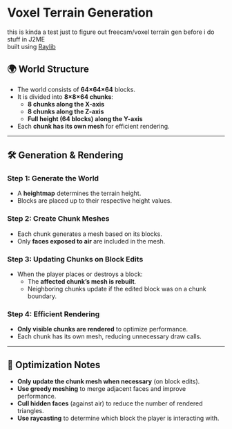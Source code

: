 # Voxel Terrain Generation

this is kinda a test just to figure out freecam/voxel terrain gen before i do stuff in J2ME  
built using [Raylib](https://www.raylib.com/)


## 🌍 World Structure
- The world consists of **64×64×64** blocks.
- It is divided into **8×8×64 chunks**:
  - **8 chunks along the X-axis**
  - **8 chunks along the Z-axis**
  - **Full height (64 blocks) along the Y-axis**
- Each **chunk has its own mesh** for efficient rendering.

---

## 🛠️ Generation & Rendering
### **Step 1: Generate the World**
- A **heightmap** determines the terrain height.
- Blocks are placed up to their respective height values.

### **Step 2: Create Chunk Meshes**
- Each chunk generates a mesh based on its blocks.
- Only **faces exposed to air** are included in the mesh.

### **Step 3: Updating Chunks on Block Edits**
- When the player places or destroys a block:
  - The **affected chunk’s mesh is rebuilt**.
  - Neighboring chunks update if the edited block was on a chunk boundary.

### **Step 4: Efficient Rendering**
- **Only visible chunks are rendered** to optimize performance.
- Each chunk has its own mesh, reducing unnecessary draw calls.

---

## 📝 Optimization Notes
- **Only update the chunk mesh when necessary** (on block edits).
- **Use greedy meshing** to merge adjacent faces and improve performance.
- **Cull hidden faces** (against air) to reduce the number of rendered triangles.
- **Use raycasting** to determine which block the player is interacting with.
